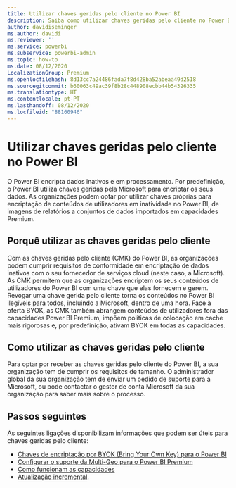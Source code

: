 ```yaml
---
title: Utilizar chaves geridas pelo cliente no Power BI
description: Saiba como utilizar chaves geridas pelo cliente no Power BI.
author: davidiseminger
ms.author: davidi
ms.reviewer: ''
ms.service: powerbi
ms.subservice: powerbi-admin
ms.topic: how-to
ms.date: 08/12/2020
LocalizationGroup: Premium
ms.openlocfilehash: 8d13cc7a24486fada7f8d428ba52abeaa49d2518
ms.sourcegitcommit: b60063c49ac39f8b28c448908ecbb44b54326335
ms.translationtype: HT
ms.contentlocale: pt-PT
ms.lasthandoff: 08/12/2020
ms.locfileid: "88160946"
---
```

# <a name="use-customer-managed-keys-in-power-bi"></a>Utilizar chaves geridas pelo cliente no Power BI

O Power BI encripta dados inativos e em processamento. Por predefinição, o Power BI utiliza chaves geridas pela Microsoft para encriptar os seus dados. As organizações podem optar por utilizar chaves próprias para encriptação de conteúdos de utilizadores em inatividade no Power BI, de imagens de relatórios a conjuntos de dados importados em capacidades Premium. 

## <a name="why-use-customer-managed-keys"></a>Porquê utilizar as chaves geridas pelo cliente
Com as chaves geridas pelo cliente (CMK) do Power BI, as organizações podem cumprir requisitos de conformidade em encriptação de dados inativos com o seu fornecedor de serviços cloud (neste caso, a Microsoft). As CMK permitem que as organizações encriptem os seus conteúdos de utilizadores do Power BI com uma chave que elas fornecem e gerem. Revogar uma chave gerida pelo cliente torna os conteúdos no Power BI ilegíveis para todos, incluindo a Microsoft, dentro de uma hora. Face à oferta BYOK, as CMK também abrangem conteúdos de utilizadores fora das capacidades Power BI Premium, impõem políticas de colocação em cache mais rigorosas e, por predefinição, ativam BYOK em todas as capacidades. 
 
## <a name="how-to-use-customer-managed-keys"></a>Como utilizar as chaves geridas pelo cliente
Para optar por receber as chaves geridas pelo cliente do Power BI, a sua organização tem de cumprir os requisitos de tamanho. O administrador global da sua organização tem de enviar um pedido de suporte para a Microsoft, ou pode contactar o gestor de conta Microsoft da sua organização para saber mais sobre o processo.  


## <a name="next-steps"></a>Passos seguintes

As seguintes ligações disponibilizam informações que podem ser úteis para chaves geridas pelo cliente:

* [Chaves de encriptação por BYOK (Bring Your Own Key) para o Power BI](service-encryption-byok.md)
* [Configurar o suporte da Multi-Geo para o Power BI Premium](service-admin-premium-multi-geo.md)
* [Como funcionam as capacidades](service-premium-what-is.md#how-capacities-function)
* [Atualização incremental](service-premium-incremental-refresh.md).

